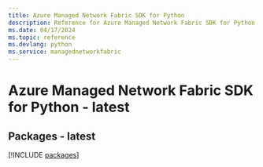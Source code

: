 ```yaml
---
title: Azure Managed Network Fabric SDK for Python
description: Reference for Azure Managed Network Fabric SDK for Python
ms.date: 04/17/2024
ms.topic: reference
ms.devlang: python
ms.service: managednetworkfabric
---
```

# Azure Managed Network Fabric SDK for Python - latest
## Packages - latest
[!INCLUDE [packages](managed-network-fabric-index.md)]
